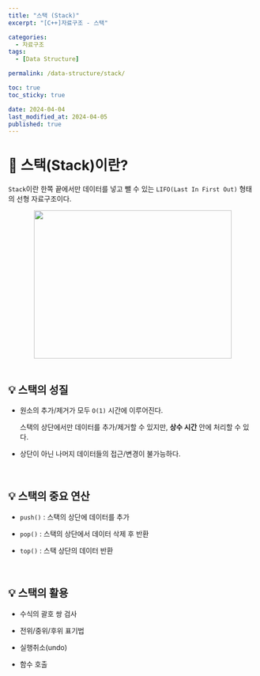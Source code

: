 ```yaml
---
title: "스택 (Stack)"
excerpt: "[C++]자료구조 - 스택"

categories:
  - 자료구조
tags:
  - [Data Structure]

permalink: /data-structure/stack/

toc: true
toc_sticky: true

date: 2024-04-04
last_modified_at: 2024-04-05
published: true
---
```



# 👑 스택(Stack)이란?

`Stack`이란 한쪽 끝에서만 데이터를 넣고 뺄 수 있는 `LIFO(Last In First Out)` 형태의 선형 자료구조이다. <br>

<center><img src="https://github.com/jinwoojwa/jinwoo.github.io/assets/112393728/3a03839f-0d9c-419c-b0f4-a69849b34bdf" width="400" height="300"></center>

<br>

## 💡 스택의 성질

* 원소의 추가/제거가 모두 `O(1)` 시간에 이루어진다. <br>

    스택의 상단에서만 데이터를 추가/제거할 수 있지만, **상수 시간** 안에 처리할 수 있다.

* 상단이 아닌 나머지 데이터들의 접근/변경이 불가능하다. <br>

<br>

## 💡 스택의 중요 연산

* `push()` : 스택의 상단에 데이터를 추가 <br>

* `pop()` : 스택의 상단에서 데이터 삭제 후 반환 <br>

* `top()` : 스택 상단의 데이터 반환 <br>

<br>

## 💡 스택의 활용

* 수식의 괄호 쌍 검사

* 전위/중위/후위 표기법

* 실행취소(undo)

* 함수 호출